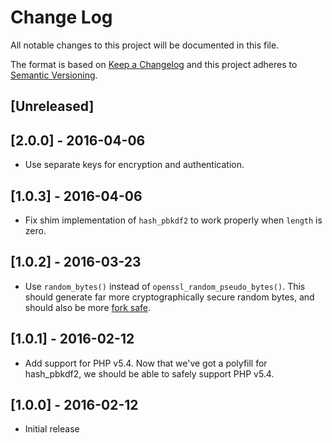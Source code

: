 # Change Log
All notable changes to this project will be documented in this file.

The format is based on [Keep a Changelog](http://keepachangelog.com/)
and this project adheres to [Semantic Versioning](http://semver.org/).

## [Unreleased]

## [2.0.0] - 2016-04-06
- Use separate keys for encryption and authentication.

## [1.0.3] - 2016-04-06
- Fix shim implementation of `hash_pbkdf2` to work properly when `length` is zero.

## [1.0.2] - 2016-03-23
- Use `random_bytes()` instead of `openssl_random_pseudo_bytes()`. This should
  generate far more cryptographically secure random bytes, and should also be more
  [fork safe](https://wiki.openssl.org/index.php/Random_Numbers#Fork_Safety).

## [1.0.1] - 2016-02-12
- Add support for PHP v5.4. Now that we've got a polyfill for hash_pbkdf2,
  we should be able to safely support PHP v5.4.

## [1.0.0] - 2016-02-12
- Initial release
